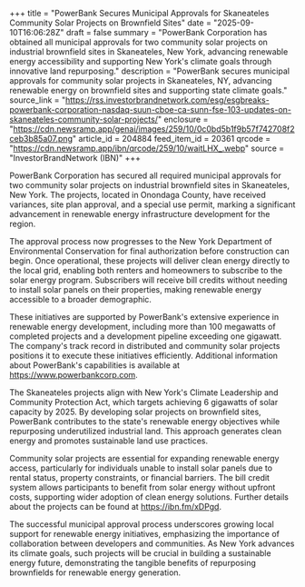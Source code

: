 +++
title = "PowerBank Secures Municipal Approvals for Skaneateles Community Solar Projects on Brownfield Sites"
date = "2025-09-10T16:06:28Z"
draft = false
summary = "PowerBank Corporation has obtained all municipal approvals for two community solar projects on industrial brownfield sites in Skaneateles, New York, advancing renewable energy accessibility and supporting New York's climate goals through innovative land repurposing."
description = "PowerBank secures municipal approvals for community solar projects in Skaneateles, NY, advancing renewable energy on brownfield sites and supporting state climate goals."
source_link = "https://rss.investorbrandnetwork.com/esg/esgbreaks-powerbank-corporation-nasdaq-suun-cboe-ca-sunn-fse-103-updates-on-skaneateles-community-solar-projects/"
enclosure = "https://cdn.newsramp.app/genai/images/259/10/0c0bd5b1f9b57f742708f2ceb3b85a07.png"
article_id = 204884
feed_item_id = 20361
qrcode = "https://cdn.newsramp.app/ibn/qrcode/259/10/waitLHX_.webp"
source = "InvestorBrandNetwork (IBN)"
+++

<p>PowerBank Corporation has secured all required municipal approvals for two community solar projects on industrial brownfield sites in Skaneateles, New York. The projects, located in Onondaga County, have received variances, site plan approval, and a special use permit, marking a significant advancement in renewable energy infrastructure development for the region.</p><p>The approval process now progresses to the New York Department of Environmental Conservation for final authorization before construction can begin. Once operational, these projects will deliver clean energy directly to the local grid, enabling both renters and homeowners to subscribe to the solar energy program. Subscribers will receive bill credits without needing to install solar panels on their properties, making renewable energy accessible to a broader demographic.</p><p>These initiatives are supported by PowerBank's extensive experience in renewable energy development, including more than 100 megawatts of completed projects and a development pipeline exceeding one gigawatt. The company's track record in distributed and community solar projects positions it to execute these initiatives efficiently. Additional information about PowerBank's capabilities is available at <a href="https://www.powerbankcorp.com" rel="nofollow" target="_blank">https://www.powerbankcorp.com</a>.</p><p>The Skaneateles projects align with New York's Climate Leadership and Community Protection Act, which targets achieving 6 gigawatts of solar capacity by 2025. By developing solar projects on brownfield sites, PowerBank contributes to the state's renewable energy objectives while repurposing underutilized industrial land. This approach generates clean energy and promotes sustainable land use practices.</p><p>Community solar projects are essential for expanding renewable energy access, particularly for individuals unable to install solar panels due to rental status, property constraints, or financial barriers. The bill credit system allows participants to benefit from solar energy without upfront costs, supporting wider adoption of clean energy solutions. Further details about the projects can be found at <a href="https://ibn.fm/xDPgd" rel="nofollow" target="_blank">https://ibn.fm/xDPgd</a>.</p><p>The successful municipal approval process underscores growing local support for renewable energy initiatives, emphasizing the importance of collaboration between developers and communities. As New York advances its climate goals, such projects will be crucial in building a sustainable energy future, demonstrating the tangible benefits of repurposing brownfields for renewable energy generation.</p>